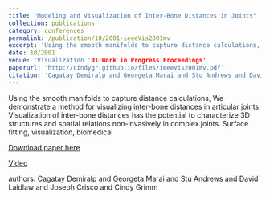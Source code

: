 ```yaml
---
title: "Modeling and Visualization of Inter-Bone Distances in Joints"
collection: publications
category: conferences
permalink: /publication/10/2001-ieeeVis2001mv
excerpt: 'Using the smooth manifolds to capture distance calculations, We demonstrate a method for visualizing inter-bone distances in articular joints. Visualization of inter-bone distances has the potential to characterize 3D structures and spatial relations non-invasively in complex joints. Surface fitting,  visualization,  biomedical, '
date: 10/2001
venue: 'Visualization '01 Work in Progress Proceedings'
paperurl: 'http://cindygr.github.io/files/ieeeVis2001mv.pdf'
citation: 'Cagatay Demiralp and Georgeta Marai and Stu Andrews and David Laidlaw and Joseph Crisco and Cindy Grimm'
---
```

Using the smooth manifolds to capture distance calculations, We demonstrate a method for visualizing inter-bone distances in articular joints. Visualization of inter-bone distances has the potential to characterize 3D structures and spatial relations non-invasively in complex joints. Surface fitting,  visualization,  biomedical

[Download paper here](http://cindygr.github.io/files/ieeeVis2001mv.pdf)

<a href="https://www.youtube.com/watch?v=IJMeNjDdu3A">Video</a>

authors: Cagatay Demiralp and Georgeta Marai and Stu Andrews and David Laidlaw and Joseph Crisco and Cindy Grimm